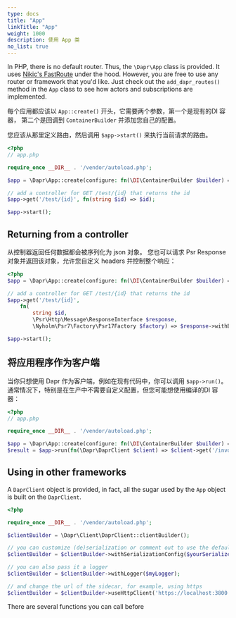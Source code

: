 ```yaml
---
type: docs
title: "App"
linkTitle: "App"
weight: 1000
description: 使用 App 类
no_list: true
---
```


In PHP, there is no default router. Thus, the `\Dapr\App` class is provided. It uses [Nikic's FastRoute](https://github.com/nikic/FastRoute) under the hood. However, you are free to use any router or framework that you'd like. Just check out the `add_dapr_routes()` method in the `App` class to see how actors and subscriptions are implemented.

每个应用都应该以 `App::create()` 开头，它需要两个参数，第一个是现有的DI 容器， 第二个是回调到 `ContainerBuilder` 并添加您自己的配置。

您应该从那里定义路由，然后调用 `$app->start()` 来执行当前请求的路由。


```php
<?php
// app.php

require_once __DIR__ . '/vendor/autoload.php';

$app = \Dapr\App::create(configure: fn(\DI\ContainerBuilder $builder) => $builder->addDefinitions('config.php'));

// add a controller for GET /test/{id} that returns the id
$app->get('/test/{id}', fn(string $id) => $id);

$app->start();
```

## Returning from a controller

从控制器返回任何数据都会被序列化为 json 对象。 您也可以请求 Psr Response对象并返回该对象，允许您自定义 headers 并控制整个响应：

```php
<?php
$app = \Dapr\App::create(configure: fn(\DI\ContainerBuilder $builder) => $builder->addDefinitions('config.php'));

// add a controller for GET /test/{id} that returns the id
$app->get('/test/{id}', 
    fn(
        string $id, 
        \Psr\Http\Message\ResponseInterface $response, 
        \Nyholm\Psr7\Factory\Psr17Factory $factory) => $response->withBody($factory->createStream($id)));

$app->start();
```

## 将应用程序作为客户端

当你只想使用 Dapr 作为客户端，例如在现有代码中，你可以调用 `$app->run()`。 通常情况下，特别是在生产中不需要自定义配置，但您可能想使用编译的DI 容器：

```php
<?php
// app.php

require_once __DIR__ . '/vendor/autoload.php';

$app = \Dapr\App::create(configure: fn(\DI\ContainerBuilder $builder) => $builder->enableCompilation(__DIR__));
$result = $app->run(fn(\Dapr\DaprClient $client) => $client->get('/invoke/other-app/method/my-method'));
```

## Using in other frameworks

A `DaprClient` object is provided, in fact, all the sugar used by the `App` object is built on the `DaprClient`.

```php
<?php

require_once __DIR__ . '/vendor/autoload.php';

$clientBuilder = \Dapr\Client\DaprClient::clientBuilder();

// you can customize (de)serialization or comment out to use the default JSON serializers.
$clientBuilder = $clientBuilder->withSerializationConfig($yourSerializer)->withDeserializationConfig($yourDeserializer);

// you can also pass it a logger
$clientBuilder = $clientBuilder->withLogger($myLogger);

// and change the url of the sidecar, for example, using https
$clientBuilder = $clientBuilder->useHttpClient('https://localhost:3800') 
```

There are several functions you can call before 
